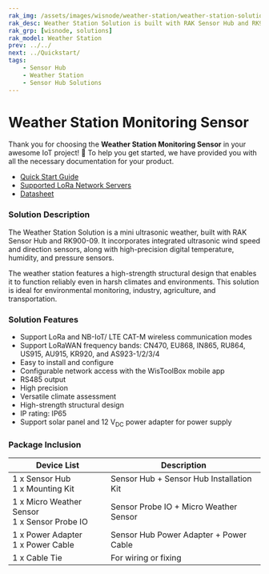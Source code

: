 ```yaml
---
rak_img: /assets/images/wisnode/weather-station/weather-station-solution.png
rak_desc: Weather Station Solution is built with RAK Sensor Hub and RK900-09, widely used in applications like weather detection, prediction, and analysis.
rak_grp: [wisnode, solutions]
rak_model: Weather Station
prev: ../../
next: ../Quickstart/
tags:
    - Sensor Hub
    - Weather Station
    - Sensor Hub Solutions
---
```


# Weather Station Monitoring Sensor

Thank you for choosing the **Weather Station Monitoring Sensor** in your awesome IoT project! 🎉 To help you get started, we have provided you with all the necessary documentation for your product.

- <a href="../Quickstart/" target="_blank">Quick Start Guide</a>
- <a href="../Supported-LoRa-Network-Servers/" target="_blank">Supported LoRa Network Servers</a>
- <a href="../Datasheet/" target="_blank">Datasheet</a>

### Solution Description

The Weather Station Solution is a mini ultrasonic weather, built with RAK Sensor Hub and RK900-09. It incorporates integrated ultrasonic wind speed and direction sensors, along with high-precision digital temperature, humidity, and pressure sensors.

The weather station features a high-strength structural design that enables it to function reliably even in harsh climates and environments. This solution is ideal for environmental monitoring, industry, agriculture, and transportation.

### Solution Features

- Support LoRa and NB-IoT/ LTE CAT-M wireless communication modes
- Support LoRaWAN frequency bands: CN470, EU868, IN865, RU864, US915, AU915, KR920, and AS923-1/2/3/4
- Easy to install and configure
- Configurable network access with the WisToolBox mobile app
- RS485 output
- High precision
- Versatile climate assessment
- High-strength structural design
- IP rating: IP65
- Support solar panel and 12&nbsp;V<sub>DC</sub> power adapter for power supply

### Package Inclusion

<table>
  <thead>
    <tr>
      <th>Device List</th>
      <th>Description</th>
    </tr>
  </thead>
  <tbody>
    <tr>
      <td>1 x Sensor Hub <br> 1 x Mounting Kit</td>
      <td>Sensor Hub + Sensor Hub Installation Kit</td>
    </tr>
    <tr>
      <td>1 x Micro Weather Sensor <br> 1 x Sensor Probe IO</td>
      <td>Sensor Probe IO + Micro Weather Sensor</td>
    </tr>
    <tr>
      <td>1 x Power Adapter <br> 1 x Power Cable</td>
      <td>Sensor Hub Power Adapter + Power Cable</td>
    </tr>
    <tr>
      <td>1 x Cable Tie</td>
      <td>For wiring or fixing</td>
    </tr>
  </tbody>
</table>
